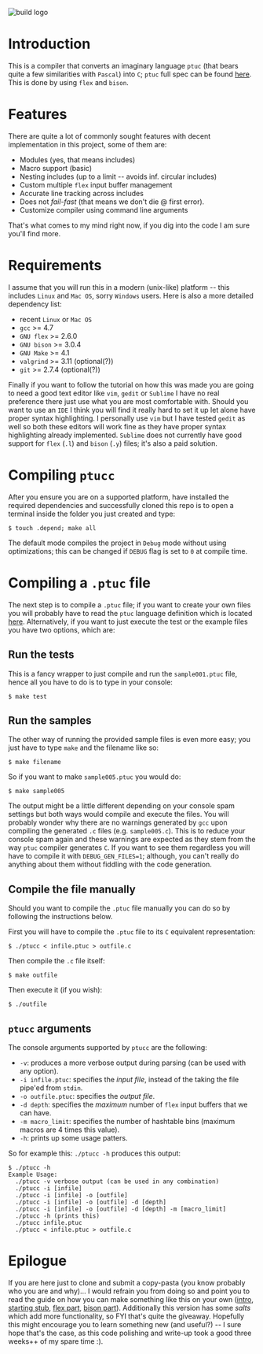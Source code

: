 ![build logo](https://travis-ci.org/andylamp/ptucc_compiler.svg?branch=master)

# Introduction

This is a compiler that converts an imaginary language `ptuc` (that bears quite 
a few similarities with `Pascal`) into `C`; `ptuc` full spec can be found [here][5]. 
This is done by using `flex` and `bison`.

# Features

There are quite a lot of commonly sought features with decent implementation 
in this project, some of them are:

 * Modules (yes, that means includes)
 * Macro support (basic) 
 * Nesting includes (up to a limit -- avoids inf. circular includes)
 * Custom multiple `flex` input buffer management
 * Accurate line tracking across includes
 * Does not *fail-fast* (that means we don't die @ first error).
 * Customize compiler using command line arguments

That's what comes to my mind right now, if you dig into the code I am sure
you'll find more.

# Requirements

I assume that you will run this in a modern (unix-like) platform
-- this includes `Linux` and `Mac OS`, sorry `Windows` users. Here is also
a more detailed dependency list:

* recent `Linux` or `Mac OS`
* `gcc` >= 4.7
* `GNU flex` >= 2.6.0
* `GNU bison` >= 3.0.4
* `GNU Make` >= 4.1
* `valgrind` >= 3.11 (optional(?))
* `git` >= 2.7.4 (optional(?))

Finally if you want to follow the tutorial on how this was made
you are going to need a good text editor like `vim`,
`gedit` or `Sublime` I have no real preference there just use
what you are most comfortable with. Should you want to use an `IDE`
I think you will find it really hard to set it up let alone have
proper syntax highlighting. I personally use `vim` but I have
tested `gedit` as well so both these editors will work fine
as they have proper syntax highlighting already implemented.
`Sublime` does not currently have good support for `flex` (`.l`)
and `bison` (`.y`) files; it's also a paid solution.


# Compiling `ptucc`

After you ensure you are on a supported platform, have
installed the required dependencies and successfully cloned this
repo is to open a terminal inside the folder you just created
and type:

```
$ touch .depend; make all
```

The default mode compiles the project in `Debug` mode without using 
optimizations; this can be changed if `DEBUG` flag is set to `0` at 
compile time.


# Compiling a `.ptuc` file

The next step is to compile a `.ptuc` file; if you want to create your 
own files you will probably have to read the `ptuc` language definition 
which is located [here][5]. Alternatively, if you want to just execute 
the test or the example files you have two options, which are:

## Run the tests

This is a fancy wrapper to just compile and run the `sample001.ptuc` file, 
hence all you have to do is to type in your console:

```
$ make test
```

## Run the samples

The other way of running the provided sample files is even more easy; 
you just have to type `make` and the filename like so:

```
$ make filename
```

So if you want to make `sample005.ptuc` you would do:

```
$ make sample005
```

The output might be a little different depending on your console spam 
settings but both ways would compile and execute the files. You will 
probably wonder why there are no warnings generated by `gcc` upon 
compiling the generated `.c` files (e.g. `sample005.c`). This is to 
reduce your console spam again and these warnings are expected as 
they stem from the way `ptuc` compiler generates `C`.  If you want 
to see them regardless you will have to compile it with 
`DEBUG_GEN_FILES=1`; although, you can't really do anything about 
them without fiddling with the code generation.

## Compile the file manually

Should you want to compile the `.ptuc` file manually you can do so by 
following the instructions below.

First you will have to compile the `.ptuc` file to its `C` equivalent 
representation:

```
$ ./ptucc < infile.ptuc > outfile.c
```
Then compile the `.c` file itself:
```
$ make outfile
```
Then execute it (if you wish):
```
$ ./outfile
```

## `ptucc` arguments

The console arguments supported by `ptucc` are the following:

* `-v`: produces a more verbose output during parsing (can be used with any option).
* `-i infile.ptuc`: specifies the *input file*, instead of the taking the file pipe'ed from `stdin`.
* `-o outfile.ptuc`: specifies the *output file*.
* `-d depth`: specifies the *maximum* number of `flex` input buffers that we can have.
* `-m macro_limit`: specifies the number of hashtable bins (maximum macros are 4 times this value).
* `-h`: prints up some usage patters.

So for example this: `./ptucc -h` produces this output:

```
$ ./ptucc -h
Example Usage:
  ./ptucc -v verbose output (can be used in any combination)
  ./ptucc -i [infile]
  ./ptucc -i [infile] -o [outfile]
  ./ptucc -i [infile] -o [outfile] -d [depth]
  ./ptucc -i [infile] -o [outfile] -d [depth] -m [macro_limit]
  ./ptucc -h (prints this)
  ./ptucc infile.ptuc
  ./ptucc < infile.ptuc > outfile.c
```

# Epilogue

If you are here just to clone and submit a copy-pasta (you know probably who 
you are and why)... I would refrain you from doing so and point you to read 
the guide on how you can make something like this on your own ([intro][1], 
[starting stub][2], [flex part][3], [bison part][4]). Additionally this 
version has some *salts* which add more functionality, so FYI that's quite 
the giveaway. Hopefully this might encourage you to learn something new (and 
useful?) -- I sure hope that's the case, as this code polishing and write-up 
took a good three weeks++ of my spare time :).

[1]: docs/intro.md
[2]: docs/ptuc_start.md
[3]: docs/ptuc_lexer.md
[4]: docs/ptuc_parser.md
[5]: docs/ptuc_spec.md

